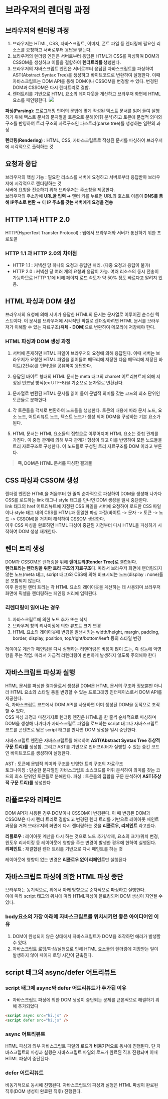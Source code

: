# 브라우저의 렌더링 과정

## 브라우저의 렌더링 과정

1. 브라우저는 HTML, CSS, 자바스크립트, 이미지, 폰트 파일 등 렌더링에 필요한 리소스를 요청하고 서버로부터 응답을 받는다.
2. 브라우저의 렌더링 엔진은 서버로부터 응답된 HTML과 CSS를 파싱하여 DOM과 CSSOM을 생성하고 이들을 결합하여 **렌더트리를 생성**한다.
3. 브라우저의 자바스크립트 엔진은 서버로부터 응답된 자바스크립트를 파싱하여 AST(Abstract Syntax Tree)를 생성하고 바이트코드로 변환하여 실행한다. 이때 자바스크립트는 DOM API를 통해 DOM이나 CSSOM을 변경할 수 있다. 변경된 DOM과 CSSOM은 다시 렌더트리로 결합.
4. 렌더트리를 기반으로 HTML 요소의 레이다웃을 계산하고 브라우저 화면에 HTML 요소를 페인팅한다.
   <img src = "https://velog.velcdn.com/images/pon06188/post/1d189052-65c8-4be3-887c-bfd6a25e82de/image.png">

**파싱(Parsing)**: 프로그래밍 언어의 문법에 맞게 작성된 텍스트 문서를 읽어 들여 실행하기 위해 텍스트 문서의 문자열을 토큰으로 분해(어휘 분석)하고 토큰에 문법적 의미와 구조를 반영하여 트리 구조의 자료구조인 파스트리(parse tree)를 생성하는 일련의 과정

**렌더링(Rendering)** : HTML, CSS, 자바스크립트로 작성된 문서를 파싱하여 브라우저에 시각적으로 출력하는 것

## 요청과 응답

브라우저의 핵심 기능 : 필요한 리소스를 서버에 요청하고 서버로부터 응답받아 브라우저에 시각적으로 렌더링하는 것
<br>
서버에 요청을 전송하기 위해 브라우저는 주소창을 제공한다.<br>
브라우저의 주소창에 **URL을 입력** ➔ 엔터 키를 누르면 URL의 호스트 이름이 **DNS를 통해 IP주소로 변환** ➔ 이 **IP 주소를 갖는 서버에게 요청을 전송**

## HTTP 1.1과 HTTP 2.0

HTTP(HyperText Transfer Protocol) : 웹에서 브라우저와 서버가 통신하기 위한 프로토콜

### HTTP 1.1 과 HTTP 2.0의 차이점

- HTTP 1.1 : 커넥션 당 하나의 요청과 응답만 처리. (다중 요청과 응답이 불가)
- HTTP 2.0 : 커넥션 당 여러 개의 요청과 응답이 가능. 여러 리소스의 동시 전송이 가능하므로 HTTP 1.1에 비해 페이지 로드 속도가 약 50% 정도 빠르다고 알려져 있음.

## HTML 파싱과 DOM 생성

브라우저의 요청에 의해 서버가 응답한 HTML의 문서는 문자열로 이루어진 순수한 텍스트이다. 이 문서를 브라우저에 시각적인 픽셀로 렌더링하려면 HTML 문서를 브라우저가 이해할 수 있는 자료구조(**객체 - DOM**)으로 변환하여 메모리에 저장해야 한다.

### HTML 파싱과 DOM 생성 과정

1. 서버에 존재하던 HTML 파일이 브라우저의 요청에 의해 응답된다. 이때 서버는 브라우저가 요청한 HTML 파일을 읽어들여 메모리에 저장한 다음 메모리에 저장된 바이트(2진수)를 인터넷을 공유하여 응답한다.

2. 응답된 바이트 형태의 HTML 문서는 meta 태그의 charset 어트리뷰트에 의해 지정된 인코딩 방식(ex UTF-8)을 기준으로 문자열로 변환된다.

3. 문자열로 변환된 HTML 문서를 읽어 들여 문법적 의미를 갖는 코드의 최소 단위인 토큰들로 분해한다.

4. 각 토큰들을 객체로 변환하여 노드들을 생성한다. 토큰의 내용에 따라 문서 노드, 요소 노드, 어트리뷰트 노드, 텍스트 노드가 생성 되어 DOM을 구성하는 기본 요소가 된다.

5. HTML 문서는 HTML 요소들의 집합으로 이루어지며 HTML 요소는 중첩 관계를 가진다. 이 중첩 관계에 의해 부자 관계가 형성이 되고 이를 반영하여 모든 노드들을 트리 자료구조로 구성한다. 이 노드들로 구성된 트리 자료구조를 DOM 이라고 부른다.

> **즉, DOM은 HTML 문서를 파싱한 결과물**

## CSS 파싱과 CSSOM 생성

렌더링 엔진은 HTML을 처음부터 한 줄씩 순차적으로 파싱하여 DOM을 생성해 나가다 CSS를 로드하는 link 태그나 style 태그를 만나면 DOM 생성을 일시 중단한다. <br>
link 태그의 href 어트리뷰트에 지정된 CSS 파일을 서버에 요청하여 로드한 CSS 파일이나 style 태그 내의 CSS를 HTML과 동일한 파싱 과정(바이트 -> 문자 -> 토큰 -> 노드 -> CSSOM)을 거치며 해석하여 CSSOM 생성한다. <br>
이후 CSS 파싱을 완료하면 HTML 파싱이 중단된 지점부터 다시 HTML을 파싱하기 시작하여 DOM 생성 재개한다.

## 렌더 트리 생성

DOM과 CSSOM은 렌더링을 위해 **렌더트리(Render Tree)로** 결합된다. <br>
**렌더트리는 렌더링을 위한 트리 구조의 자료구조**다. 따라서 브라우저 화면에 렌더링되지 않는 노드(meta 태그, script 태그)와 CSS에 의해 비표시되는 노드(display : none)들은 포함되지 않는다. <br>
이후 완성된 렌터 트리는 각 HTML 요소의 레이아웃을 계산하는 데 사용되며 브라우저 화면에 픽셀을 렌더링하는 페인팅 처리에 입력된다.

### 리렌더링이 일어나는 경우

1. 자바스크립트에 의한 노드 추가 또는 삭제
2. 브라우저 창의 리사이징에 의한 뷰포트 크기 변경
3. HTML 요소의 레이아웃에 변경을 발생시키는 width/height, margin, padding, border, display, position, top/right/bottom/leeft 등의 스타일 변경

레이아웃 계산과 페인팅을 다시 실행하는 리렌더링은 비용이 많이 드는, 즉 성능에 악영향을 주는 작업. 따라서 가급적 리렌더링이 빈번하게 발생하지 않도록 주의해야 한다

## 자바스크립트 파싱과 실행

HTML 문서를 파싱한 결과물로서 생성된 DOM은 HTML 문서의 구조와 정보뿐만 아니라 HTML 요소와 스타일 등을 변경할 수 있는 프로그래밍 인터페이스로서 DOM API를 제공한다.<br>
즉, 자바스크립트 코드에서 DOM API를 사용하면 이미 생성된 DOM을 동적으로 조작할 수 있다.
<br>
CSS 파싱 과정과 마찬가지로 렌더링 엔진은 HTML을 한 줄씩 순차적으로 파싱하며 DOM을 생성해 나가다가 자바스크립트 파일을 로드하는 script 태그나 자바스크립트 코드를 콘텐츠로 담은 script 태그를 만나면 DOM 생성을 일시 중단한다.

자바스크립트 엔진은 자바스크립트를 해석하여 **AST(Abstract Syntax Tree 추상적 구문 트리)를** 생성함. 그리고 AST를 기반으로 인터프리터가 실행할 수 있는 중간 코드인 바이트코드를 생성하여 실행한다.

AST : 토큰에 문법적 의미와 구조를 반영한 트리 구조의 자료구조 <br>
토크나이징 : 단순한 문자열인 자바스크립트 소스코드를 어휘 분석하여 의미를 갖는 코드의 최소 단위인 토큰들로 분해한다.
파싱 : 토큰들의 집합을 구문 분석하여 **AST(추상적 구문 트리)를** 생성한다

## 리플로우와 리페인트

DOM API가 사용된 경우 DOM이나 CSSOM이 변경된다. 이 때 변경된 DOM과 CSSOM은 다시 렌더 트리로 결합되고 변경된 렌더 트리를 기반으로 레이아웃 페인트 과정을 거쳐 브라우저의 화면에 다시 렌더링하는 것을 **리플로우, 리페인트** 라고한다.

**리플로우** : 레이아웃 계산을 다시 하는 것으로 노드 추가/삭제, 요소의 크기/위치 변경, 윈도우 리사이징 등 레이아웃에 영향을 주는 변경이 발생한 경우에 한하여 실행된다. <br>
**리페인트** : 재결합된 렌더 트리를 기반으로 다시 페인트를 하는 것

레이아웃에 영향이 없는 변경은 **리플로우 없이 리페인트**만 실행된다

## 자바스크립트 파싱에 의한 HTML 파싱 중단

브라우저는 동기적으로, 위에서 아래 방향으로 순차적으로 파싱하고 실행한다. <br>
이에 따라 script 태그의 위치에 따라 HTML파싱이 블로킹되어 DOM 생성이 지연될 수 있다. <br>

### body요소의 가장 아래에 자바스크립트를 위치시키면 좋은 아이디어인 이유

1. DOM이 완성되지 않은 상태에서 자바스크립트가 DOM을 조작하면 에러가 발생할 수 있다.
2. 자바스크립트 로딩/파싱/실행으로 인해 HTML 요소들의 렌더링에 지장받는 일이 발생하지 않아 페이지 로딩 시간이 단축된다.

## script 태그의 async/defer 어트리뷰트

### script 태그에 async와 defer 어트리뷰트가 추가된 이유

- 자바스크립트 파싱에 의한 DOM 생성이 중단되는 문제를 근본적으로 해결하기 위해 추가되었다

```html
<script async src="hi.js" />
<script defer src="hi.js" />
```

### async 어트리뷰트

HTML 파싱과 외부 자바스크립트 파일의 로드가 **비동기**적으로 동시에 진행된다. 단 자바스크립트의 파싱과 실행은 자바스크립트 파일의 로드가 완료된 직후 진행되며 이때 HTML 파싱이 중단된다.

### defer 어트리뷰트

비동기적으로 동시에 진행된다. 자바스크립트의 파싱과 실행은 HTML 파싱이 완료된 직후(DOM 생성이 완료된 직후) 진행된다.
